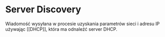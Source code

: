 # Server Discovery
Wiadomość wysyłana w procesie uzyskania parametrów sieci i adresu IP używając [[DHCP]], która ma odnaleźć server DHCP.